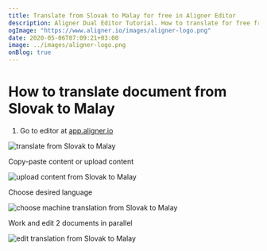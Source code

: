```yaml
---
title: Translate from Slovak to Malay for free in Aligner Editor
description: Aligner Dual Editor Tutorial. How to translate for free from Slovak to Malay. Aligner is multilingual document management platform. 
ogImage: "https://www.aligner.io/images/aligner-logo.png"
date: 2020-05-06T07:09:21+03:00
image: ../images/aligner-logo.png
onBlog: true
---
```


# How to translate document from Slovak to Malay

1. Go to editor at [app.aligner.io](https://app.aligner.io "Aligner App web page")

![translate from Slovak to Malay](../aligner-blank-editor.png "translate from Slovak to Malay")

Copy-paste content or upload content

![upload content from Slovak to Malay](../aligner-uploaded-document.png "upload content from Slovak to Malay")

Choose desired language

![choose machine translation from Slovak to Malay](../aligner-language-dropdown.png "choose machine translation from Slovak to Malay")

Work and edit 2 documents in parallel

![edit translation from Slovak to Malay](../aligner-double-sitded-editor.png "edit translation from Slovak to Malay")

